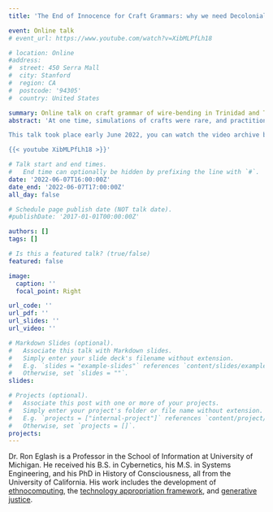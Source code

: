 ```yaml
---
title: 'The End of Innocence for Craft Grammars: why we need Decolonial Computing'

event: Online talk
# event_url: https://www.youtube.com/watch?v=XibMLPfLh18

# location: Online
#address:
#  street: 450 Serra Mall
#  city: Stanford
#  region: CA
#  postcode: '94305'
#  country: United States

summary: Online talk on craft grammar of wire-bending in Trinidad and Tobago carnival.
abstract: 'At one time, simulations of crafts were rare, and practitioners could claim a kind of innocence. With the MetaVerse, AI, and other computational invasions of every aspect of life, a decolonial approach to craft grammars is desperately needed.

This talk took place early June 2022, you can watch the video archive below.

{{< youtube XibMLPfLh18 >}}'

# Talk start and end times.
#   End time can optionally be hidden by prefixing the line with `#`.
date: '2022-06-07T16:00:00Z'
date_end: '2022-06-07T17:00:00Z'
all_day: false

# Schedule page publish date (NOT talk date).
#publishDate: '2017-01-01T00:00:00Z'

authors: []
tags: []

# Is this a featured talk? (true/false)
featured: false

image:
  caption: ''
  focal_point: Right

url_code: ''
url_pdf: ''
url_slides: ''
url_video: ''

# Markdown Slides (optional).
#   Associate this talk with Markdown slides.
#   Simply enter your slide deck's filename without extension.
#   E.g. `slides = "example-slides"` references `content/slides/example-slides.md`.
#   Otherwise, set `slides = ""`.
slides:

# Projects (optional).
#   Associate this post with one or more of your projects.
#   Simply enter your project's folder or file name without extension.
#   E.g. `projects = ["internal-project"]` references `content/project/deep-learning/index.md`.
#   Otherwise, set `projects = []`.
projects:
---
```


Dr. Ron Eglash is a Professor in the School of Information at University of Michigan. He received his B.S. in Cybernetics, his M.S. in Systems Engineering, and his PhD in History of Consciousness, all from the University of California. His work includes the development of [ethnocomputing](https://csdt.org/), the [technology appropriation framework](https://roneglash.org/eglash.dir/apptech.htm), and [generative justice](https://generativejustice.org/).
